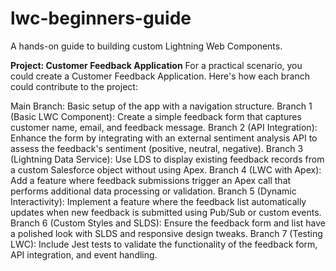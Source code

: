 # lwc-beginners-guide
A hands-on guide to building custom Lightning Web Components.

**Project: Customer Feedback Application**
For a practical scenario, you could create a Customer Feedback Application. Here's how each branch could contribute to the project:

Main Branch: Basic setup of the app with a navigation structure.
Branch 1 (Basic LWC Component): Create a simple feedback form that captures customer name, email, and feedback message.
Branch 2 (API Integration): Enhance the form by integrating with an external sentiment analysis API to assess the feedback's sentiment (positive, neutral, negative).
Branch 3 (Lightning Data Service): Use LDS to display existing feedback records from a custom Salesforce object without using Apex.
Branch 4 (LWC with Apex): Add a feature where feedback submissions trigger an Apex call that performs additional data processing or validation.
Branch 5 (Dynamic Interactivity): Implement a feature where the feedback list automatically updates when new feedback is submitted using Pub/Sub or custom events.
Branch 6 (Custom Styles and SLDS): Ensure the feedback form and list have a polished look with SLDS and responsive design tweaks.
Branch 7 (Testing LWC): Include Jest tests to validate the functionality of the feedback form, API integration, and event handling.
